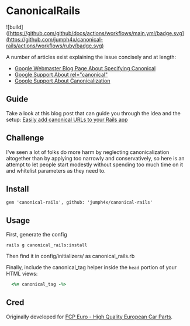 CanonicalRails
==============
![build]([https://github.com/github/docs/actions/workflows/main.yml/badge.svg](https://github.com/jumph4x/canonical-rails/actions/workflows/ruby/badge.svg)

A number of articles exist explaining the issue concisely and at length:

 *   [Google Webmaster Blog Page About Specifying Canonical](http://googlewebmastercentral.blogspot.com/2009/02/specify-your-canonical.html)
 *   [Google Support About rel="canonical"](http://support.google.com/webmasters/bin/answer.py?hl=en&answer=139394)
 *   [Google Support About Canonicalization](http://support.google.com/webmasters/bin/answer.py?hl=en&answer=139066)

## Guide

Take a look at this blog post that can guide you through the idea and the setup: [Easily add canonical URLs to your Rails app](http://blog.planetargon.com/entries/2014/4/4/easily-add-canonical-urls-to-your-rails-app)

## Challenge

I've seen a lot of folks do more harm by neglecting canonicalization altogether than by applying too narrowly and conservatively, so here is an attempt to let people start modestly without spending too much time on it and whitelist parameters as they need to.

## Install

    gem 'canonical-rails', github: 'jumph4x/canonical-rails'

## Usage

First, generate the config

    rails g canonical_rails:install

Then find it in config/initializers/ as canonical_rails.rb

Finally, include the canonical_tag helper inside the `head` portion of
your HTML views:
```ruby
  <%= canonical_tag -%>
```

## Cred

Originally developed for [FCP Euro - High Quality European Car Parts](https://www.fcpeuro.com).
